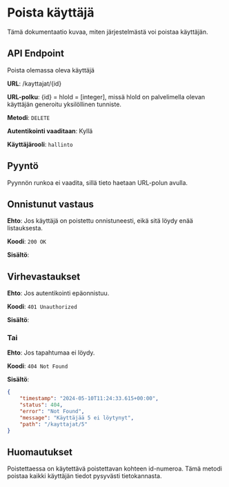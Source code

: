 # Poista käyttäjä
Tämä dokumentaatio kuvaa, miten järjestelmästä voi poistaa käyttäjän.

## API Endpoint
Poista olemassa oleva käyttäjä

**URL**: /kayttajat/{id}

**URL-polku**: {id} = hloId = [integer], missä hloId on palvelimella olevan käyttäjän generoitu yksilöllinen tunniste.

**Metodi**: `DELETE`

**Autentikointi vaaditaan**: Kyllä

**Käyttäjärooli**: `hallinto`

## Pyyntö
Pyynnön runkoa ei vaadita, sillä tieto haetaan URL-polun avulla.

## Onnistunut vastaus

**Ehto**: Jos käyttäjä on poistettu onnistuneesti, eikä sitä löydy enää listauksesta.

**Koodi**: `200 OK`

**Sisältö**:

## Virhevastaukset

**Ehto**: Jos autentikointi epäonnistuu.

**Koodi**: `401 Unauthorized`

**Sisältö**:

### Tai

**Ehto**: Jos tapahtumaa ei löydy.

**Koodi**: `404 Not Found`

**Sisältö**:
```json
{
    "timestamp": "2024-05-10T11:24:33.615+00:00",
    "status": 404,
    "error": "Not Found",
    "message": "Käyttäjää 5 ei löytynyt",
    "path": "/kayttajat/5"
}
```
## Huomautukset
Poistettaessa on käytettävä poistettavan kohteen id-numeroa.
Tämä metodi poistaa kaikki käyttäjän tiedot pysyvästi tietokannasta.
